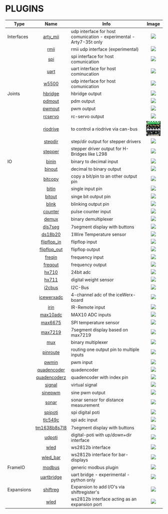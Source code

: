 # PLUGINS

| Type | Name | Info | Image |
| --- | :---: | --- | :---: |
| Interfaces | [arty_mii](arty_mii/README.md) | udp interface for host comunication - experimental - Arty7-35t only | <img src="arty_mii/image.png" height="48"> |
|  | [rmii](rmii/README.md) | rmii udp interface (experimental) | <img src="rmii/image.png" height="48"> |
|  | [spi](spi/README.md) | spi interface for host comunication | <img src="spi/image.png" height="48"> |
|  | [uart](uart/README.md) | uart interface for host cominucation | <img src="uart/image.png" height="48"> |
|  | [w5500](w5500/README.md) | udp interface for host comunication | <img src="w5500/image.png" height="48"> |
| Joints | [hbridge](hbridge/README.md) | hbridge output | <img src="hbridge/image.png" height="48"> |
|  | [pdmout](pdmout/README.md) | pdm output | <img src="pdmout/image.png" height="48"> |
|  | [pwmout](pwmout/README.md) | pwm output | <img src="pwmout/image.png" height="48"> |
|  | [rcservo](rcservo/README.md) | rc-servo output | <img src="rcservo/image.png" height="48"> |
|  | [riodrive](riodrive/README.md) | to control a riodrive via can-bus | <img src="riodrive/image.png" height="48"> |
|  | [stepdir](stepdir/README.md) | step/dir output for stepper drivers | <img src="stepdir/image.png" height="48"> |
|  | [stepper](stepper/README.md) | stepper driver output for H-Bridges like L298 | <img src="stepper/image.png" height="48"> |
| IO | [binin](binin/README.md) | binary to decimal input | <img src="binin/image.png" height="48"> |
|  | [binout](binout/README.md) | decimal to binary output | <img src="binout/image.png" height="48"> |
|  | [bitcopy](bitcopy/README.md) | copy a bit/pin to an other output pin | <img src="bitcopy/image.png" height="48"> |
|  | [bitin](bitin/README.md) | single input pin | <img src="bitin/image.png" height="48"> |
|  | [bitout](bitout/README.md) | singe bit output pin | <img src="bitout/image.png" height="48"> |
|  | [blink](blink/README.md) | blinking output pin | <img src="blink/image.png" height="48"> |
|  | [counter](counter/README.md) | pulse counter input | <img src="counter/image.png" height="48"> |
|  | [demux](demux/README.md) | binary demultiplexer | <img src="demux/image.png" height="48"> |
|  | [dis7seg](dis7seg/README.md) | 7segment display with buttons | <img src="dis7seg/image.png" height="48"> |
|  | [ds18b20](ds18b20/README.md) | 1Wire Temperature sensor | <img src="ds18b20/image.png" height="48"> |
|  | [flipflop_in](flipflop_in/README.md) | flipflop input | <img src="flipflop_in/image.png" height="48"> |
|  | [flipflop_out](flipflop_out/README.md) | flipflop output | <img src="flipflop_out/image.png" height="48"> |
|  | [freqin](freqin/README.md) | frequency input | <img src="freqin/image.png" height="48"> |
|  | [freqout](freqout/README.md) | frequency output | <img src="freqout/image.png" height="48"> |
|  | [hx710](hx710/README.md) | 24bit adc | <img src="hx710/image.png" height="48"> |
|  | [hx711](hx711/README.md) | digital weight sensor | <img src="hx711/image.png" height="48"> |
|  | [i2cbus](i2cbus/README.md) | I2C-Bus | <img src="i2cbus/image.png" height="48"> |
|  | [icewerxadc](icewerxadc/README.md) | 4-channel adc of the iceWerx-board | <img src="icewerxadc/image.png" height="48"> |
|  | [irin](irin/README.md) | IR-Remote input | <img src="irin/image.png" height="48"> |
|  | [max10adc](max10adc/README.md) | MAX10 ADC inputs | <img src="max10adc/image.png" height="48"> |
|  | [max6675](max6675/README.md) | SPI temperature sensor | <img src="max6675/image.png" height="48"> |
|  | [max7219](max7219/README.md) | 7segment display based on max7219 | <img src="max7219/image.png" height="48"> |
|  | [mux](mux/README.md) | binary multiplexer | <img src="mux/image.png" height="48"> |
|  | [pinroute](pinroute/README.md) | routing one output pin to multiple inputs | <img src="pinroute/image.png" height="48"> |
|  | [pwmin](pwmin/README.md) | pwm input | <img src="pwmin/image.png" height="48"> |
|  | [quadencoder](quadencoder/README.md) | quadencoder | <img src="quadencoder/image.png" height="48"> |
|  | [quadencoderz](quadencoderz/README.md) | quadencoder with index pin | <img src="quadencoderz/image.png" height="48"> |
|  | [signal](signal/README.md) | virtual signal | <img src="signal/image.png" height="48"> |
|  | [sinepwm](sinepwm/README.md) | sine pwm output | <img src="sinepwm/image.png" height="48"> |
|  | [sonar](sonar/README.md) | sonar sensor for distance measurement | <img src="sonar/image.png" height="48"> |
|  | [spipoti](spipoti/README.md) | spi digital poti | <img src="spipoti/image.png" height="48"> |
|  | [tlc549c](tlc549c/README.md) | spi adc input | <img src="tlc549c/image.png" height="48"> |
|  | [tm1638b8s7l8](tm1638b8s7l8/README.md) | 7segment display with buttons | <img src="tm1638b8s7l8/image.png" height="48"> |
|  | [udpoti](udpoti/README.md) | digital-poti with up/down+dir interface | <img src="udpoti/image.png" height="48"> |
|  | [wled](wled/README.md) | ws2812b interface | <img src="wled/image.png" height="48"> |
|  | [wled_bar](wled_bar/README.md) | ws2812b interface for bar-displays | <img src="wled_bar/image.png" height="48"> |
| FrameIO | [modbus](modbus/README.md) | generic modbus plugin | <img src="modbus/image.png" height="48"> |
|  | [uartbridge](uartbridge/README.md) | uart bridge - experimental - python only | <img src="uartbridge/image.png" height="48"> |
| Expansions | [shiftreg](shiftreg/README.md) | Expansion to add I/O's via shiftregister's | <img src="shiftreg/image.png" height="48"> |
|  | [wled](wled/README.md) | ws2812b interface acting as an expansion port | <img src="wled/image.png" height="48"> |

